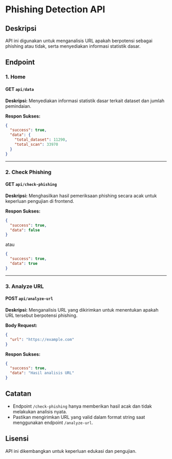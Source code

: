 # Phishing Detection API

## Deskripsi

API ini digunakan untuk menganalisis URL apakah berpotensi sebagai phishing atau tidak, serta menyediakan informasi statistik dasar.

## Endpoint

### 1. Home

#### **GET** `api/data`

**Deskripsi:**
Menyediakan informasi statistik dasar terkait dataset dan jumlah pemindaian.

**Respon Sukses:**

```json
{
  "success": true,
  "data": {
    "total_dataset": 11290,
    "total_scan": 33970
  }
}
```

---

### 2. Check Phishing

#### **GET** `api/check-phishing`

**Deskripsi:**
Menghasilkan hasil pemeriksaan phishing secara acak untuk keperluan pengujian di frontend.

**Respon Sukses:**

```json
{
  "success": true,
  "data": false
}
```

atau

```json
{
  "success": true,
  "data": true
}
```

---

### 3. Analyze URL

#### **POST** `api/analyze-url`

**Deskripsi:**
Menganalisis URL yang dikirimkan untuk menentukan apakah URL tersebut berpotensi phishing.

**Body Request:**

```json
{
  "url": "https://example.com"
}
```

**Respon Sukses:**

```json
{
  "success": true,
  "data": "Hasil analisis URL"
}
```

## Catatan

- Endpoint `/check-phishing` hanya memberikan hasil acak dan tidak melakukan analisis nyata.
- Pastikan mengirimkan URL yang valid dalam format string saat menggunakan endpoint `/analyze-url`.

## Lisensi

API ini dikembangkan untuk keperluan edukasi dan pengujian.
